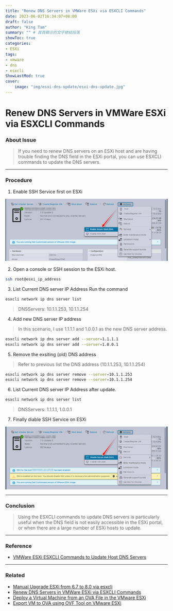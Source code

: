 ```yaml
---
title: "Renew DNS Servers in VMWare ESXi via ESXCLI Commands"
date: 2023-06-02T16:34:07+08:00
draft: false
author: "King Tam"
summary: "" # 首頁顯示的文字總結段落
showToc: true
categories:
- ESXi
tags:
- vmware
- dns
- esxcli
ShowLastMod: true
cover:
    image: "img/esxi-dns-update/esxi-dns-update.jpg"
---
```


# Renew DNS Servers in VMWare ESXi via ESXCLI Commands


### About Issue
> If you need to renew DNS servers on an ESXi host and are having trouble finding the DNS field in the ESXi portal, you can use ESXCLI commands to update the DNS servers.

---

### Procedure
1. Enable SSH Service first on ESXi

![](/img/esxi-dns-update/2023-06-02_140843.png)

2. Open a console or SSH session to the ESXi host.

~~~bash
ssh root@esxi_ip_address
~~~

3. List Current DNS server IP Address
Run the command

~~~bash
esxcli network ip dns server list
~~~

>   DNSServers: 10.1.1.253, 10.1.1.254

4. Add new DNS server IP address
> In this scenario, I use 1.1.1.1 and 1.0.0.1 as the new DNS server address.

~~~bash
esxcli network ip dns server add --server=1.1.1.1
esxcli network ip dns server add --server=1.0.0.1
~~~

5. Remove the exsiting (old) DNS address
> Refer to previous list the DNS address (10.1.1.253, 10.1.1.254)

~~~bash
esxcli network ip dns server remove --server=10.1.1.253
esxcli network ip dns server remove --server=10.1.1.254
~~~

6. List Current DNS server IP Address after update.

~~~bash
esxcli network ip dns server list
~~~

>   DNSServers: 1.1.1.1, 1.0.0.1

7. Finally diable SSH Service on ESXi

![](/img/esxi-dns-update/2023-06-02_141137.png)

---

### Conclusion

> Using the ESXCLI commands to update DNS servers is particularly useful when the DNS field is not easily accessible in the ESXi portal, or when there are a large number of ESXi hosts to update.


---

### Reference

- [VMWare ESXi ESXCLI Commands to Update Host DNS Servers](https://blog.techygeekshome.info/2021/04/vmware-esxi-esxcli-commands-to-update-host-dns-servers/)

---

### Related

- [Manual Upgrade ESXi from 6.7 to 8.0 via esxcli](https://kingtam.eu.org/posts/esxi-upgrade/)
- [Renew DNS Servers in VMWare ESXi via ESXCLI Commands](https://kingtam.eu.org/posts/esxi-dns-update/)
- [Deploy a Virtual Machine from an OVA File in the VMware ESXi](https://kingtam.eu.org/posts/esxi-deploy-vm/)
- [Export VM to OVA using OVF Tool on VMware ESXi](https://kingtam.eu.org/posts/ova-export/)
